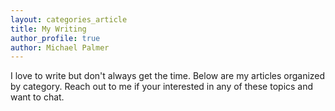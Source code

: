 ```yaml
---
layout: categories_article
title: My Writing
author_profile: true
author: Michael Palmer
---
```


I love to write but don't always get the time. Below are my articles organized by category. Reach out to me if your interested in any of these topics and want to chat.